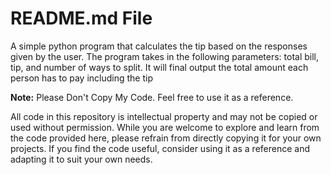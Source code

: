 # **README.md File**<br>
A simple python program that calculates the tip based on the responses given by the user. The program takes in the following parameters: total bill, tip, and number of ways to split. It will final output the total amount each person has to pay including the tip<br>

**Note:** Please Don't Copy My Code. Feel free to use it as a reference.<br>

All code in this repository is intellectual property and may not be copied or used without permission. While you are welcome to explore and learn from the code provided here, please refrain from directly copying it for your own projects. If you find the code useful, consider using it as a reference and adapting it to suit your own needs.

